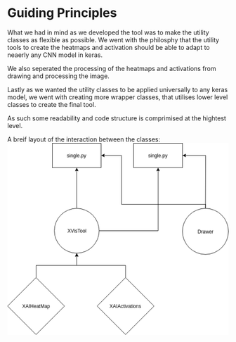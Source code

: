 # Guiding Principles

What we had in mind as we developed the tool was to make the utility classes as flexible as possible. We went with the philosphy that the utility tools to create the heatmaps and activation should be able to adapt to neaerly any CNN model in keras.  

We also seperated the processing of the heatmaps and activations from drawing and processing the image.  

Lastly as we wanted the utility classes to be applied universally to any keras model, we went with creating more wrapper classes, that utilises lower level classes to create the final tool.  

As such some readability and code structure is comprimised at the hightest level.

A breif layout of the interaction between the classes: 
![Guiding Principles Layout](content/wiki/home/guide_layout.png)